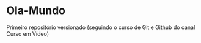 # Ola-Mundo
 Primeiro repositório versionado (seguindo o curso de Git e Github do canal Curso em Vídeo)
